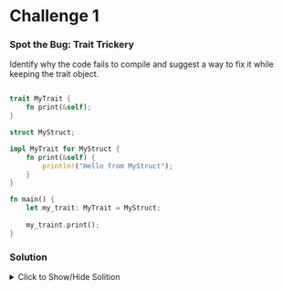 # Challenge 1

### Spot the Bug: Trait Trickery

Identify why the code fails to compile and suggest a way to fix it while keeping the trait object.

```rust

trait MyTrait {
    fn print(&self);
}

struct MyStruct;

impl MyTrait for MyStruct {
    fn print(&self) {
        println!("Hello from MyStruct");
    }
}

fn main() {
    let my_trait: MyTrait = MyStruct;
    
    my_traint.print();
}
```

### Solution

<details>

<summary>Click to Show/Hide Solition</summary>

Explanation:

The code fails to compile because MyTrait is a trait object, and trait objects cannot be sized at compile time. Therefore, they must be used behind a reference (e.g., &dyn MyTrait) or a pointer (e.g., Box<dyn MyTrait>). 


Solution: 

To fix this, either change MyTrait to Box<dyn MyTrait> in the main function, or create a reference to MyStruct like let my_trait: &dyn MyTrait = &MyStruct;.

</details>